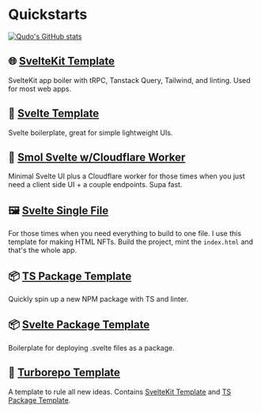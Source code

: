 # Quickstarts

[![Qudo's GitHub stats](https://github-readme-stats.vercel.app/api?username=qudo)](https://github.com/anuraghazra/github-readme-stats)

## 🌐 [SvelteKit Template](https://github.com/qudo-code/template--sveltekit)
SvelteKit app boiler with tRPC, Tanstack Query, Tailwind, and linting. Used for most web apps.

## 📱 [Svelte Template](https://github.com/qudo-code/template--svelte)
Svelte boilerplate, great for simple lightweight UIs.

## 🚀 [Smol Svelte w/Cloudflare Worker](https://github.com/matr-world/template--smol-svelte-cloudflare-worker)
Minimal Svelte UI plus a Cloudflare worker for those times when you just need a client side UI + a couple endpoints. Supa fast.

## 🖼️ [Svelte Single File](https://github.com/matr-world/template--svelte-single-file)
For those times when you need everything to build to one file. I use this template for making HTML NFTs. Build the project, mint the `index.html` and that's the whole app.

## 📦 [TS Package Template](https://github.com/qudo-code/template--package)
Quickly spin up a new NPM package with TS and linter.

## 📦 [Svelte Package Template](https://github.com/qudo-code/template--svelte-package)
Boilerplate for deploying .svelte files as a package.

## 🚀 [Turborepo Template](https://github.com/qudo-code/template--turborepo)
A template to rule all new ideas. Contains [SvelteKit Template](https://github.com/qudo-code/template--sveltekit) and [TS Package Template](https://github.com/qudo-code/template--package).
